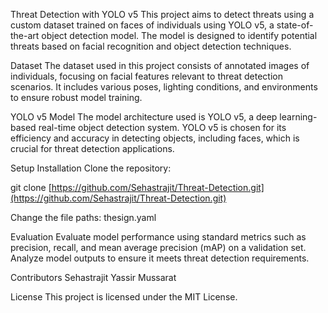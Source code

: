 Threat Detection with YOLO v5
This project aims to detect threats using a custom dataset trained on faces of individuals using YOLO v5, a state-of-the-art object detection model. The model is designed to identify potential threats based on facial recognition and object detection techniques.

Dataset
The dataset used in this project consists of annotated images of individuals, focusing on facial features relevant to threat detection scenarios. It includes various poses, lighting conditions, and environments to ensure robust model training.

YOLO v5 Model
The model architecture used is YOLO v5, a deep learning-based real-time object detection system. YOLO v5 is chosen for its efficiency and accuracy in detecting objects, including faces, which is crucial for threat detection applications.

Setup
Installation
Clone the repository:

git clone [https://github.com/Sehastrajit/Threat-Detection.git](https://github.com/Sehastrajit/Threat-Detection.git)

Change the file paths:
thesign.yaml

Evaluation
Evaluate model performance using standard metrics such as precision, recall, and mean average precision (mAP) on a validation set. Analyze model outputs to ensure it meets threat detection requirements.

Contributors
Sehastrajit
Yassir Mussarat

License
This project is licensed under the MIT License.
